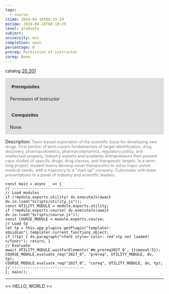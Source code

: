 ```yaml
---
tags:
  - course
ctime: 2024-04-18T00:19:29
mstime: 2024-04-18T00:19:29
level: graduate
subject: 
university: mit
completion: open
percentage: 0
prereq: Permission of instructor
coreq: None.
---
```


catalog [20.201](http://student.mit.edu/catalog/m20a.html#20.201)

<span style="display: block; padding: 15px; background-color: rgb(100, 100, 100, 0.2);"><font id="m_prereq2027_0" style="display: block; font-family: Arial, sans-serif; font-weight: bold; padding: 5px">Prerequisites</font><br><span id="prereq2027_0">Permission of instructor</span></span>
<span style="display: block; padding: 15px; background-color: rgb(100, 100, 100, 0.2);"><font id="m_coreq2027_0" style="display: block; font-family: Arial, sans-serif; font-weight: bold; padding: 5px">Corequisites</font><br><span id="coreq2027_0">None.</span></span>

<font style="">Description:</font>
<font style="color: grey; font-size: 0.8rem;">Team-based exploration of the scientific basis for developing new drugs. First portion of term covers fundamentals of target identification, drug discovery, pharmacokinetics, pharmacodynamics, regulatory policy, and intellectual property. Industry experts and academic entrepreneurs then present case studies of specific drugs, drug classes, and therapeutic targets. In a term-long project, student teams develop novel therapeutics to solve major unmet medical needs, with a trajectory to a "start-up" company. Culminates with team presentations to a panel of industry and scientific leaders.</font>

```dataviewjs
const main = async _ => {
// --------------------------------
// Load modules
if (!module.exports.utility) dv.executeJs(await dv.io.load("Scripts/utility.js"));
const UTILITY_MODULE = module.exports.utility;
if (!module.exports.course) dv.executeJs(await dv.io.load("Scripts/course.js"));
const COURSE_MODULE = module.exports.course;
// Load tp
let tp = this.app.plugins.getPlugin("templater-obsidian").templater.current_functions_object;
if (!tp) { dv.paragraph("<font style='color: red'>tp not loaded!</font>"); return; }
// Evaluate
await UTILITY_MODULE.waitForElements(`#m_prereq2027_0`, {timeout:5});
COURSE_MODULE.evaluate_req("2027_0", "prereq", UTILITY_MODULE, dv, tp);
COURSE_MODULE.evaluate_req("2027_0", "coreq", UTILITY_MODULE, dv, tp);
// --------------------------------
}; main();
```

---

<< HELLO, WORLD >>

